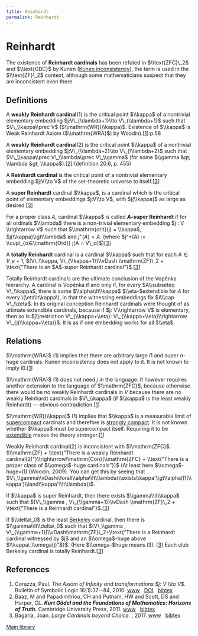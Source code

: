 ```yaml
---
title: Reinhardt
permalink: Reinhardt
---
```

# Reinhardt











The existence of **Reinhardt cardinals** has been refuted in
$\\text{ZFC}\_2$ and $\\text{GBC}$ by Kunen ([Kunen
inconsistency](/Kunen_inconsistency "Kunen inconsistency")),
the term is used in the $\\text{ZF}\_2$ context, although some
mathematicians suspect that they are inconsistent even there.

## Definitions

A **weakly Reinhardt cardinal**(1) is the critical point $\\kappa$ of a
nontrivial elementary embedding $j:V\_{\\lambda+1}\\to V\_{\\lambda+1}$
such that $V\_\\kappa\\prec V$ ($\\mathrm{WR}(\\kappa)$. Existence of
$\\kappa$ is Weak Reinhardt Axiom ($\\mathrm{WRA}$) by
Woodin).\[[1](#bibkey_Corazza2010:TheAxiomOfInfinityAndJVV)\]:p.58

A **weakly Reinhardt cardinal**(2) is the critical point $\\kappa$ of a
nontrivial elementary embedding $j:V\_{\\lambda+2}\\to V\_{\\lambda+2}$
such that $V\_\\kappa\\prec V\_\\lambda\\prec V\_\\gamma$ (for some
$\\gamma &gt; \\lambda &gt;
\\kappa$).\[[2](#bibkey_Baaz2011:Kurt)\]:(definition 20.6, p. 455)

A **Reinhardt cardinal** is the critical point of a nontrivial
elementary embedding $j:V\\to V$ of the set-theoretic universe to
itself.\[[3](#bibkey_Bagaria2017:LargeCardinalsBeyondChoice)\]

A **super Reinhardt** cardinal $\\kappa$, is a cardinal which is the
critical point of elementary embeddings $j:V\\to V$, with $j(\\kappa)$
as large as
desired.\[[3](#bibkey_Bagaria2017:LargeCardinalsBeyondChoice)\]

For a proper class $A$, cardinal $\\kappa$ is called **$A$-super
Reinhardt** if for all ordinals $\\lambda$ there is a non-trivial
elementary embedding $j : V \\rightarrow V$ such that $\\mathrm{crit}(j)
= \\kappa$, $j(\\kappa)\\gt\\lambda$ and $j^+(A)=A$. (where $j^+(A) :=
\\cup\_{α∈\\mathrm{Ord}} j(A ∩
V\_α)$)\[[3](#bibkey_Bagaria2017:LargeCardinalsBeyondChoice)\]

A **totally Reinhardt** cardinal is a cardinal $\\kappa$ such that for
each $A ∈ V\_{κ+1}$, $(V\_\\kappa, V\_{\\kappa+1})\\vDash
\\mathrm{ZF}\_2 + \\text{“There is an $A$-super Reinhardt
cardinal”}$.\[[3](#bibkey_Bagaria2017:LargeCardinalsBeyondChoice)\]

Totally Reinhardt cardinals are the ultimate conclusion of the Vopěnka
hierarchy. A cardinal is Vopěnka if and only if, for every $A\\subseteq
V\_\\kappa$, there is some $\\alpha\\lt\\kappa$ $\\eta-$extendible for
$A$ for every \\(\\eta\\lt\\kappa\\), in that the witnessing embeddings
fix $A\\cap V\_\\zeta$. In its original conception Reinhardt cardinals
were thought of as ultimate extendible cardinals, because if $j:
V\\rightarrow V$ is elementary, then so is $j\\restriction
V\_{\\kappa+\\eta}: V\_{\\kappa+\\eta}\\rightarrow
V\_{j(\\kappa+\\eta)}$. It is as if one embedding works for all $\\eta$.

## Relations

$\\mathrm{WRA}$ (1) implies thet there are arbitrary large $I1$ and
super $n$-huge cardinals. Kunen inconsistency does not apply to it. It
is not known to imply
$I0$.\[[1](#bibkey_Corazza2010:TheAxiomOfInfinityAndJVV)\]

$\\mathrm{WRA}$ (1) does not need $j$ in the language. It however
requires another extension to the language of $\\mathrm{ZFC}$, because
otherwise there would be no weakly Reinhardt cardinals in $V$ because
there are no weakly Reinhardt cardinals in $V\_\\kappa$ (if $\\kappa$ is
the least weakly Reinhardt) — obvious
contradiction.\[[1](#bibkey_Corazza2010:TheAxiomOfInfinityAndJVV)\]

$\\mathrm{WR}(\\kappa)$ (1) implies that $\\kappa$ is a measurable limit
of
[supercompact](/Supercompact "Supercompact")
cardinals and therefore is [strongly
compact](/Strongly_compact "Strongly compact").
It is not known whether $\\kappa$ must be supercompact itself. Requiring
it to be
[extendible](/Extendible "Extendible")
makes the theory
stronger.\[[1](#bibkey_Corazza2010:TheAxiomOfInfinityAndJVV)\]

Weakly Reinhardt cardinal(2) is inconsistent with $\\mathrm{ZFC}$.
$\\mathrm{ZF} + \\text{“There is a weakly Reinhardt
cardinal(2)”}\\rightarrow\\mathrm{Con}(\\mathrm{ZFC} + \\text{“There is
a proper class of $\\omega$-huge cardinals”})$ (At least here
$\\omega$-huge=$I1$) (Woodin, 2009). You can get this by seeing that
$V\_\\gamma\\vDash\\forall\\alpha\\lt\\lambda(\\exists\\kappa'\\gt\\alpha(I1(\\kappa')\\land\\kappa'\\lt\\lambda))$.

If $\\kappa$ is super Reinhardt, then there exists $\\gamma\\lt\\kappa$
such that $(V\_\\gamma , V\_{\\gamma+1})\\vDash \\mathrm{ZF}\_2 +
\\text{“There is a Reinhardt
cardinal”}$.\[[3](#bibkey_Bagaria2017:LargeCardinalsBeyondChoice)\]

If $\\delta\_0$ is the least
[Berkeley](/Berkeley "Berkeley")
cardinal, then there is $\\gamma\\lt\\delta\_0$ such that $(V\_\\gamma ,
V\_{\\gamma+1})\\vDash\\mathrm{ZF}\_2+\\text{“There is a Reinhardt
cardinal witnessed by $j$ and an $\\omega$-huge above
$\\kappa\_\\omega(j)”$}$. (Here $\\omega-$huge means $I3$).
\[[3](#bibkey_Bagaria2017:LargeCardinalsBeyondChoice)\] Each club
Berkeley cardinal is totally
Reinhardt.\[[3](#bibkey_Bagaria2017:LargeCardinalsBeyondChoice)\]

## References

1.  <span id="bibkey_Corazza2010:TheAxiomOfInfinityAndJVV">Corazza,
    Paul. *The Axiom of Infinity and transformations $j: V \\to V$.*
    Bulletin of Symbolic Logic 16(1):37--84, 2010.
    <a href="https://www.math.ucla.edu/~asl/bsl/1601/1601-002.ps" class="extiw">www</a>   <a href="http://web.archive.org/web/20191104221421/http://dx.doi.org/10.2178/bsl/1264433797" class="extiw">DOI</a>   <a href="javascript:bibpopup(&#39;@ARTICLE%7BCorazza2010:TheAxiomOfInfinityAndJVV,%20%20%20%20AUTHOR%20=%20%7BCorazza,%20Paul%7D,%3Cbr%3E%20%20%20%20%20TITLE%20=%20%7BThe%20Axiom%20of%20Infinity%20and%20transformations%20$j:%20V%20\to%20V$%7D,%3Cbr%3E%20%20%20JOURNAL%20=%20%7BBulletin%20of%20Symbolic%20Logic%7D,%3Cbr%3E%20%20%20%20VOLUME%20=%20%7B16%7D,%3Cbr%3E%20%20%20%20%20%20YEAR%20=%20%7B2010%7D,%3Cbr%3E%20%20%20%20NUMBER%20=%20%7B1%7D,%3Cbr%3E%20%20%20%20%20PAGES%20=%20%7B37--84%7D,%3Cbr%3E%20%20%20%20%20%20%20DOI%20=%20%7B10.2178/bsl/1264433797%7D,%3Cbr%3E%20%20%20%20%20%20%20URL%20=%20%7Bhttps://www.math.ucla.edu/~asl/bsl/1601/1601-002.ps%7D,%3Cbr%3E%7D&#39;)" class="bibtex">bibtex</a></span>
2.  <span id="bibkey_Baaz2011:Kurt">Baaz, M and Papadimitriou, CH and
    Putnam, HW and Scott, DS and Harper, CL. ***Kurt Gödel and the
    Foundations of Mathematics: Horizons of Truth.*** Cambridge
    University Press, 2011.
    <a href="https://books.google.pl/books?id=Tg0WXU5\_8EgC" class="extiw">www</a>   <a href="javascript:bibpopup(&#39;@book%7BBaaz2011:Kurt,%20%20title=%7BKurt%20Gödel%20and%20the%20Foundations%20of%20Mathematics:%20Horizons%20of%20Truth%7D,%3Cbr%3E%20%20author=%7BBaaz,%20M.%20and%20Papadimitriou,%20C.H.%20and%20Putnam,%20H.W.%20and%20Scott,%20D.S.%20and%20Harper,%20C.L.%7D,%3Cbr%3E%20%20isbn=%7B9781139498432%7D,%3Cbr%3E%20%20url=%7Bhttps://books.google.pl/books?id=Tg0WXU5\_8EgC%7D,%3Cbr%3E%20%20year=%7B2011%7D,%3Cbr%3E%20%20publisher=%7BCambridge%20University%20Press%7D%7D&#39;)" class="bibtex">bibtex</a></span>
3.  <span id="bibkey_Bagaria2017:LargeCardinalsBeyondChoice">Bagaria,
    Joan. *Large Cardinals beyond Choice.* , 2017.
    <a href="https://events.math.unipd.it/aila2017/sites/default/files/BAGARIA.pdf" class="extiw">www</a>   <a href="javascript:bibpopup(&#39;@article%7BBagaria2017:LargeCardinalsBeyondChoice,%20%20author%20=%20%20%20%20%20%20%20%7BBagaria,%20Joan%7D,%3Cbr%3E%20%20title%20=%20%20%20%20%20%20%20%20%7BLarge%20Cardinals%20beyond%20Choice%7D,%3Cbr%3E%20%20year%20=%20%20%20%20%20%20%20%20%20%7B2017%7D,%3Cbr%3E%20%20url%20=%20%20%20%20%20%20%20%20%20%20%7Bhttps://events.math.unipd.it/aila2017/sites/default/files/BAGARIA.pdf%7D%7D&#39;)" class="bibtex">bibtex</a></span>

[Main
library](/Library "Library")


